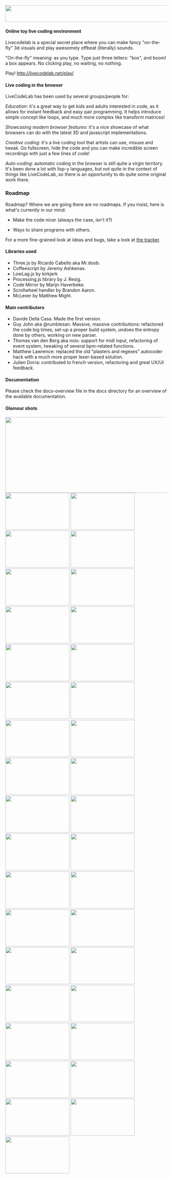 <img src="http://www.sketchpatch.net/labs/screenshots/LiveCodeLab-GithubBanner.png" width="851" height="52">

#### Online toy live coding environment ####

Livecodelab is a special secret place where you can make fancy "on-the-fly" 3d visuals and play awesomely offbeat (literally) sounds.

"On-the-fly" meaning: as you type. Type just three letters: "box", and boom! a box appears. No clicking play, no waiting, no nothing.

Play! http://livecodelab.net/play/

#### Live coding in the browser ####

LiveCodeLab has been used by several groups/people for:

*Education*:
it's a great way to get kids and adults interested in code, as it allows for instant feedback and easy pair programming. It helps introduce simple concept like loops, and much more complex like transform matrices!

*Showcasing modern browser features*:
it's a nice showcase of what browsers can do with the latest 3D and javascript implementations.

*Creative coding*:
it's a live coding tool that artists can use, misuse and tweak. Go fullscreen, hide the code and you can make incredible screen recordings with just a few lines of code!

*Auto-coding*:
automatic coding in the browser is still quite a virgin territory. It's been done a lot with lisp-y languages, but not quite in the context of things like LiveCodeLab, so there is an opportunity to do quite some original work there.


### Roadmap ###

Roadmap? Where we are going there are no roadmaps.
If you insist, here is what's currently in our mind:

* Make the code nicer (always the case, isn't it?)

* Ways to share programs with others.

For a more fine-grained look at ideas and bugs, take a look at <a href="https://github.com/davidedc/livecodelab/issues">the tracker</a>.


#### Libraries used ###

 * Three.js by Ricardo Cabello aka Mr.doob.
 * Coffeescript by Jeremy Ashkenas.
 * LowLag.js by kirkjerk
 * Processing.js library by J. Resig.
 * Code Mirror by Marijn Haverbeke.
 * Scrollwheel handler by Brandon Aaron.
 * McLexer by Matthew Might.

#### Main contributors ###

 * Davide Della Casa. Made the first version.
 * Guy John aka @rumblesan. Massive, massive contributions: refactored the code big times, set-up a proper build system, undoes the entropy done by others, working on new parser.
 * Thomas van den Berg aka noio: support for midi input, refactoring of event system, tweaking of several bpm-related functions.
 * Matthew Lawrence: replaced the old "plasters and regexes" autocoder hack with a much more proper lexer-based solution.
 * Julien Dorra: contributed to french version, refactoring and great UX/UI feedback.

#### Documentation ####
Please check the docs-overview file in the docs directory for an
overview of the available documentation.
 
#### Glamour shots ####

<img src="http://www.sketchpatch.net/labs/screenshots/thumbnails/LiveCodeLab-BannerForGithub.png" width="800" height="236">
<img src="http://www.sketchpatch.net/labs/screenshots/thumbnails/Thumb35.png" width="200" height="115">
<img src="http://www.sketchpatch.net/labs/screenshots/thumbnails/Thumb34.png" width="200" height="115">
<img src="http://www.sketchpatch.net/labs/screenshots/thumbnails/Thumb33.png" width="200" height="115">
<img src="http://www.sketchpatch.net/labs/screenshots/thumbnails/Thumb32.png" width="200" height="115">
<img src="http://www.sketchpatch.net/labs/screenshots/thumbnails/Thumb31.png" width="200" height="115">
<img src="http://www.sketchpatch.net/labs/screenshots/thumbnails/Thumb30.png" width="200" height="115">
<img src="http://www.sketchpatch.net/labs/screenshots/thumbnails/Thumb29.png" width="200" height="115">
<img src="http://www.sketchpatch.net/labs/screenshots/thumbnails/Thumb28.png" width="200" height="115">
<img src="http://www.sketchpatch.net/labs/screenshots/thumbnails/Thumb27.png" width="200" height="115">
<img src="http://www.sketchpatch.net/labs/screenshots/thumbnails/Thumb26.png" width="200" height="115">
<img src="http://www.sketchpatch.net/labs/screenshots/thumbnails/Thumb25.png" width="200" height="115">
<img src="http://www.sketchpatch.net/labs/screenshots/thumbnails/Thumb24.png" width="200" height="115">
<img src="http://www.sketchpatch.net/labs/screenshots/thumbnails/Thumb23.png" width="200" height="115">
<img src="http://www.sketchpatch.net/labs/screenshots/thumbnails/Thumb22.png" width="200" height="115">
<img src="http://www.sketchpatch.net/labs/screenshots/thumbnails/Thumb21.png" width="200" height="115">
<img src="http://www.sketchpatch.net/labs/screenshots/thumbnails/Thumb20.png" width="200" height="115">
<img src="http://www.sketchpatch.net/labs/screenshots/thumbnails/Thumb19.png" width="200" height="115">
<img src="http://www.sketchpatch.net/labs/screenshots/thumbnails/Thumb18.png" width="200" height="115">
<img src="http://www.sketchpatch.net/labs/screenshots/thumbnails/Thumb17.png" width="200" height="115">
<img src="http://www.sketchpatch.net/labs/screenshots/thumbnails/Thumb16.png" width="200" height="115">
<img src="http://www.sketchpatch.net/labs/screenshots/thumbnails/Thumb15.png" width="200" height="115">
<img src="http://www.sketchpatch.net/labs/screenshots/thumbnails/Thumb14.png" width="200" height="115">
<img src="http://www.sketchpatch.net/labs/screenshots/thumbnails/Thumb13.png" width="200" height="115">
<img src="http://www.sketchpatch.net/labs/screenshots/thumbnails/Thumb12.png" width="200" height="115">
<img src="http://www.sketchpatch.net/labs/screenshots/thumbnails/Thumb11.png" width="200" height="115">
<img src="http://www.sketchpatch.net/labs/screenshots/thumbnails/Thumb10.png" width="200" height="115">
<img src="http://www.sketchpatch.net/labs/screenshots/thumbnails/Thumb9.png" width="200" height="115">
<img src="http://www.sketchpatch.net/labs/screenshots/thumbnails/Thumb8.png" width="200" height="115">
<img src="http://www.sketchpatch.net/labs/screenshots/thumbnails/Thumb7.png" width="200" height="115">
<img src="http://www.sketchpatch.net/labs/screenshots/thumbnails/Thumb6.png" width="200" height="115">
<img src="http://www.sketchpatch.net/labs/screenshots/thumbnails/Thumb5.png" width="200" height="115">
<img src="http://www.sketchpatch.net/labs/screenshots/thumbnails/Thumb4.png" width="200" height="115">
<img src="http://www.sketchpatch.net/labs/screenshots/thumbnails/Thumb3.png" width="200" height="115">
<img src="http://www.sketchpatch.net/labs/screenshots/thumbnails/Thumb2.png" width="200" height="115">
<img src="http://www.sketchpatch.net/labs/screenshots/thumbnails/Thumb1.png" width="200" height="115">

